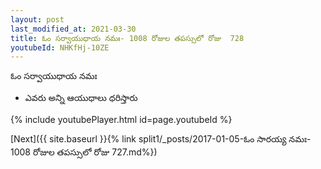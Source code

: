 ```yaml
---
layout: post
last_modified_at: 2021-03-30
title: ఓం సర్వాయుధాయ నమః- 1008 రోజుల తపస్సులో రోజు  728
youtubeId: NHKfHj-10ZE
---
```

 
 
 ఓం సర్వాయుధాయ నమః  
 
 -  ఎవరు అన్ని ఆయుధాలు ధరిస్తారు 
 
  
 
  
 
 
 
 
 
 


{% include youtubePlayer.html id=page.youtubeId %}
 
[Next]({{ site.baseurl }}{% link  split1/_posts/2017-01-05-ఓం  సారయ్య  నమః- 1008 రోజుల తపస్సులో రోజు  727.md%})
 
